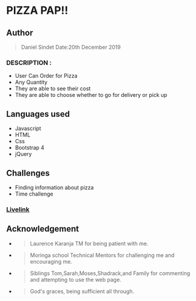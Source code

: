 # PIZZA PAP!!
## Author 
 > Daniel Sindet
 > Date:20th   December 2019 
### DESCRIPTION :
* User Can Order for Pizza
* Any Quantity
* They are able to see their cost
* They are able to choose whether to go for delivery or pick up
## Languages used
* Javascript
* HTML
* Css
* Bootstrap 4
* jQuery
## Challenges
 * Finding information about pizza
 * Time challenge
### [Livelink](https://danielsind.github.io/pizza_pap/)
## Acknowledgement
* > Laurence Karanja TM  for being patient with me.
* > Moringa school Technical Mentors for challenging me and encouraging me.
* > Siblings Tom,Sarah,Moses,Shadrack,and Family for commenting and attempting to use the web page.
* > God's graces, being sufficient all through.
